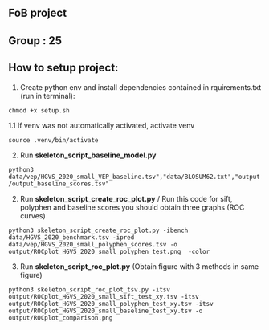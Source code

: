 ## FoB project

## Group : 25


## How to setup project:

1. Create python env and install dependencies contained in rquirements.txt (run in terminal):

`chmod +x setup.sh`

1.1 If venv was not automatically activated, activate venv

`source .venv/bin/activate`

2. Run **skeleton_script_baseline_model.py**

`python3 data/vep/HGVS_2020_small_VEP_baseline.tsv","data/BLOSUM62.txt","output/output_baseline_scores.tsv"`

2. Run **skeleton_script_create_roc_plot.py** / Run this code for sift, polyphen and baseline scores you should obtain three graphs (ROC curves)



`python3 skeleton_script_create_roc_plot.py -ibench data/HGVS_2020_benchmark.tsv -ipred data/vep/HGVS_2020_small_polyphen_scores.tsv -o output/ROCplot_HGVS_2020_small_polyphen_test.png  -color`

3. Run **skeleton_script_roc_plot.py** (Obtain figure with 3 methods in same figure)

`python3 skeleton_script_roc_plot_tsv.py -itsv output/ROCplot_HGVS_2020_small_sift_test_xy.tsv -itsv output/ROCplot_HGVS_2020_small_polyphen_test_xy.tsv -itsv output/ROCplot_HGVS_2020_small_baseline_test_xy.tsv -o output/ROCplot_comparison.png `




